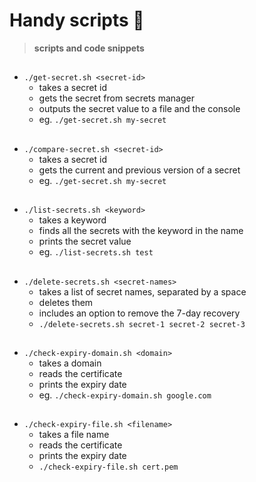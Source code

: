 # Handy scripts :frog:
> __scripts and code snippets__

##
- `./get-secret.sh <secret-id>` 
  - takes a secret id 
  - gets the secret from secrets manager
  - outputs the secret value to a file and the console
  - eg. `./get-secret.sh my-secret`

##
- `./compare-secret.sh <secret-id>` 
  - takes a secret id 
  - gets the current and previous version of a secret
  - eg. `./get-secret.sh my-secret`

##
- `./list-secrets.sh <keyword>`
  - takes a keyword 
  - finds all the secrets with the keyword in the name
  - prints the secret value
  - eg. `./list-secrets.sh test` 

##
- `./delete-secrets.sh <secret-names>`
  - takes a list of secret names, separated by a space
  - deletes them
  - includes an option to remove the 7-day recovery
  - `./delete-secrets.sh secret-1 secret-2 secret-3`

## 
- `./check-expiry-domain.sh <domain>`
  - takes a domain
  - reads the certificate
  - prints the expiry date
  - eg. `./check-expiry-domain.sh google.com`

##
- `./check-expiry-file.sh <filename>`
  - takes a file name
  - reads the certificate
  - prints the expiry date
  - `./check-expiry-file.sh cert.pem`